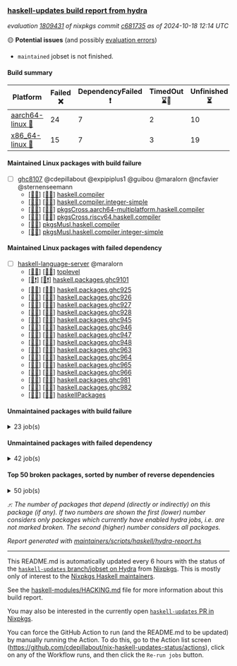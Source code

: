 ### [haskell-updates build report from hydra](https://hydra.nixos.org/jobset/nixpkgs/haskell-updates)
*evaluation [1809431](https://hydra.nixos.org/eval/1809431) of nixpkgs commit [c681735](https://github.com/NixOS/nixpkgs/commits/c681735bf737b461637da8c6e8897583eb605596) as of 2024-10-18 12:14 UTC*

🟡 **Potential issues** (and possibly [evaluation errors](https://hydra.nixos.org/jobset/nixpkgs/haskell-updates))
  * `maintained` jobset is not finished.

#### Build summary

 | Platform | Failed ❌ | DependencyFailed ❗ | TimedOut ⌛🚫 | Unfinished ⏳ | Success ✅ | 
 | --- | --- | --- | --- | --- | --- | 
 | [aarch64-linux 📱](https://hydra.nixos.org/eval/1809431?filter=.aarch64-linux) | 24 | 7 | 2 | 10 | 6574 | 
 | [x86_64-linux 🐧](https://hydra.nixos.org/eval/1809431?filter=.x86_64-linux) | 15 | 7 | 3 | 19 | 6619 | 
#### Maintained Linux packages with build failure
- [ ] [ghc8107](https://hydra.nixos.org/eval/1809431?filter=ghc8107) @cdepillabout @expipiplus1 @guibou @maralorn @ncfavier @sternenseemann
  - [[📱✅]](https://hydra.nixos.org/build/275143137) [[🐧✅]](https://hydra.nixos.org/build/275133413) [haskell.compiler](https://hydra.nixos.org/eval/1809431?filter=haskell.compiler.ghc8107)
  - [[📱✅]](https://hydra.nixos.org/build/275137041) [[🐧✅]](https://hydra.nixos.org/build/275133928) [haskell.compiler.integer-simple](https://hydra.nixos.org/eval/1809431?filter=haskell.compiler.integer-simple.ghc8107)
  - [[📱✅]](https://hydra.nixos.org/build/275141601) [[🐧✅]](https://hydra.nixos.org/build/275141099) [pkgsCross.aarch64-multiplatform.haskell.compiler](https://hydra.nixos.org/eval/1809431?filter=pkgsCross.aarch64-multiplatform.haskell.compiler.ghc8107)
  - [[📱❌]](https://hydra.nixos.org/build/275134278) [[🐧❌]](https://hydra.nixos.org/build/275143167) [pkgsCross.riscv64.haskell.compiler](https://hydra.nixos.org/eval/1809431?filter=pkgsCross.riscv64.haskell.compiler.ghc8107)
  -  [[🐧✅]](https://hydra.nixos.org/build/275140069) [pkgsMusl.haskell.compiler](https://hydra.nixos.org/eval/1809431?filter=pkgsMusl.haskell.compiler.ghc8107)
  -  [[🐧✅]](https://hydra.nixos.org/build/275133022) [pkgsMusl.haskell.compiler.integer-simple](https://hydra.nixos.org/eval/1809431?filter=pkgsMusl.haskell.compiler.integer-simple.ghc8107)
#### Maintained Linux packages with failed dependency
- [ ] [haskell-language-server](https://hydra.nixos.org/eval/1809431?filter=haskell-language-server) @maralorn
  - [[📱✅]](https://hydra.nixos.org/build/275143224) [[🐧✅]](https://hydra.nixos.org/build/275145126) [toplevel](https://hydra.nixos.org/eval/1809431?filter=haskell-language-server)
  - [[📱❗]](https://hydra.nixos.org/build/275522624) [[🐧❗]](https://hydra.nixos.org/build/275522643) [haskell.packages.ghc9101](https://hydra.nixos.org/eval/1809431?filter=haskell.packages.ghc9101.haskell-language-server)
  - [[📱✅]](https://hydra.nixos.org/build/275134753) [[🐧✅]](https://hydra.nixos.org/build/275135214) [haskell.packages.ghc925](https://hydra.nixos.org/eval/1809431?filter=haskell.packages.ghc925.haskell-language-server)
  - [[📱✅]](https://hydra.nixos.org/build/275142274) [[🐧✅]](https://hydra.nixos.org/build/275135511) [haskell.packages.ghc926](https://hydra.nixos.org/eval/1809431?filter=haskell.packages.ghc926.haskell-language-server)
  - [[📱✅]](https://hydra.nixos.org/build/275133987) [[🐧✅]](https://hydra.nixos.org/build/275140445) [haskell.packages.ghc927](https://hydra.nixos.org/eval/1809431?filter=haskell.packages.ghc927.haskell-language-server)
  - [[📱✅]](https://hydra.nixos.org/build/275138048) [[🐧✅]](https://hydra.nixos.org/build/275140557) [haskell.packages.ghc928](https://hydra.nixos.org/eval/1809431?filter=haskell.packages.ghc928.haskell-language-server)
  - [[📱✅]](https://hydra.nixos.org/build/275137201) [[🐧✅]](https://hydra.nixos.org/build/275140213) [haskell.packages.ghc945](https://hydra.nixos.org/eval/1809431?filter=haskell.packages.ghc945.haskell-language-server)
  - [[📱✅]](https://hydra.nixos.org/build/275146481) [[🐧✅]](https://hydra.nixos.org/build/275133961) [haskell.packages.ghc946](https://hydra.nixos.org/eval/1809431?filter=haskell.packages.ghc946.haskell-language-server)
  - [[📱✅]](https://hydra.nixos.org/build/275146574) [[🐧✅]](https://hydra.nixos.org/build/275142399) [haskell.packages.ghc947](https://hydra.nixos.org/eval/1809431?filter=haskell.packages.ghc947.haskell-language-server)
  - [[📱✅]](https://hydra.nixos.org/build/275143814) [[🐧✅]](https://hydra.nixos.org/build/275137605) [haskell.packages.ghc948](https://hydra.nixos.org/eval/1809431?filter=haskell.packages.ghc948.haskell-language-server)
  - [[📱✅]](https://hydra.nixos.org/build/275133513) [[🐧✅]](https://hydra.nixos.org/build/275140938) [haskell.packages.ghc963](https://hydra.nixos.org/eval/1809431?filter=haskell.packages.ghc963.haskell-language-server)
  - [[📱✅]](https://hydra.nixos.org/build/275137612) [[🐧✅]](https://hydra.nixos.org/build/275138102) [haskell.packages.ghc964](https://hydra.nixos.org/eval/1809431?filter=haskell.packages.ghc964.haskell-language-server)
  - [[📱✅]](https://hydra.nixos.org/build/275135201) [[🐧✅]](https://hydra.nixos.org/build/275146938) [haskell.packages.ghc965](https://hydra.nixos.org/eval/1809431?filter=haskell.packages.ghc965.haskell-language-server)
  - [[📱✅]](https://hydra.nixos.org/build/275136745) [[🐧✅]](https://hydra.nixos.org/build/275137636) [haskell.packages.ghc966](https://hydra.nixos.org/eval/1809431?filter=haskell.packages.ghc966.haskell-language-server)
  - [[📱✅]](https://hydra.nixos.org/build/275139800) [[🐧✅]](https://hydra.nixos.org/build/275136416) [haskell.packages.ghc981](https://hydra.nixos.org/eval/1809431?filter=haskell.packages.ghc981.haskell-language-server)
  - [[📱✅]](https://hydra.nixos.org/build/275138068) [[🐧✅]](https://hydra.nixos.org/build/275134294) [haskell.packages.ghc982](https://hydra.nixos.org/eval/1809431?filter=haskell.packages.ghc982.haskell-language-server)
  - [[📱✅]](https://hydra.nixos.org/build/275134929) [[🐧✅]](https://hydra.nixos.org/build/275138372) [haskellPackages](https://hydra.nixos.org/eval/1809431?filter=haskellPackages.haskell-language-server)
#### Unmaintained packages with build failure
<details><summary>23 job(s) </summary>

- [ ] [[📱❌]](https://hydra.nixos.org/build/275133735) [[🐧❌]](https://hydra.nixos.org/build/275139962) [haskellPackages.phladiprelio-general-datatype](https://hydra.nixos.org/eval/1809431?filter=haskellPackages.phladiprelio-general-datatype)  ⤴️ 3 | 3
- [ ] [[📱❌]](https://hydra.nixos.org/build/275138479) [[🐧❌]](https://hydra.nixos.org/build/275136298) [haskellPackages.ukrainian-phonetics-basic-array](https://hydra.nixos.org/eval/1809431?filter=haskellPackages.ukrainian-phonetics-basic-array)  ⤴️ 2 | 13
- [ ] [[📱❌]](https://hydra.nixos.org/build/275136357) [[🐧❌]](https://hydra.nixos.org/build/275143090) [haskellPackages.phonetic-languages-phonetics-basics](https://hydra.nixos.org/eval/1809431?filter=haskellPackages.phonetic-languages-phonetics-basics)  ⤴️ 2 | 5
- [ ] [[📱❌]](https://hydra.nixos.org/build/275140660) [[🐧❌]](https://hydra.nixos.org/build/275138098) [haskellPackages.phonetic-languages-ukrainian-array](https://hydra.nixos.org/eval/1809431?filter=haskellPackages.phonetic-languages-ukrainian-array)  ⤴️ 1 | 3
- [ ] [[📱❌]](https://hydra.nixos.org/build/275137749) [[🐧✅]](https://hydra.nixos.org/build/275133748) [haskellPackages.nlopt-haskell](https://hydra.nixos.org/eval/1809431?filter=haskellPackages.nlopt-haskell)  ⤴️ 1 | 1
- [ ] [[📱❌]](https://hydra.nixos.org/build/275143790) [[🐧✅]](https://hydra.nixos.org/build/275139212) [haskellPackages.freetype2](https://hydra.nixos.org/eval/1809431?filter=haskellPackages.freetype2)  ⤴️ 0 | 12
- [ ] [[📱❌]](https://hydra.nixos.org/build/275144835) [[🐧✅]](https://hydra.nixos.org/build/275145197) [haskellPackages.hw-simd](https://hydra.nixos.org/eval/1809431?filter=haskellPackages.hw-simd)  ⤴️ 0 | 9
- [ ] [[📱❌]](https://hydra.nixos.org/build/275142569) [[🐧❌]](https://hydra.nixos.org/build/275141793) [haskellPackages.free-alacarte](https://hydra.nixos.org/eval/1809431?filter=haskellPackages.free-alacarte)  ⤴️ 0 | 2
- [ ] [[📱❌]](https://hydra.nixos.org/build/275135619) [[🐧✅]](https://hydra.nixos.org/build/275140417) [haskellPackages.GOST34112012-Hash](https://hydra.nixos.org/eval/1809431?filter=haskellPackages.GOST34112012-Hash) 
- [ ] [[📱❌]](https://hydra.nixos.org/build/275136420) [[🐧✅]](https://hydra.nixos.org/build/275136977) [haskellPackages.HsASA](https://hydra.nixos.org/eval/1809431?filter=haskellPackages.HsASA) 
- [ ] [[📱❌]](https://hydra.nixos.org/build/275145196) [[🐧❌]](https://hydra.nixos.org/build/275141563) [haskellPackages.github-app-token](https://hydra.nixos.org/eval/1809431?filter=haskellPackages.github-app-token) 
- [ ] [[📱❌]](https://hydra.nixos.org/build/275133904) [[🐧❌]](https://hydra.nixos.org/build/275138146) [haskellPackages.harpie](https://hydra.nixos.org/eval/1809431?filter=haskellPackages.harpie) 
- [ ] [[📱❌]](https://hydra.nixos.org/build/275133947) [[🐧❌]](https://hydra.nixos.org/build/275143966) [haskellPackages.json-to-type](https://hydra.nixos.org/eval/1809431?filter=haskellPackages.json-to-type) 
- [ ] [[📱❌]](https://hydra.nixos.org/build/275135926) [[🐧❌]](https://hydra.nixos.org/build/275140771) [haskellPackages.minion-openapi3](https://hydra.nixos.org/eval/1809431?filter=haskellPackages.minion-openapi3) 
- [ ] [[📱❌]](https://hydra.nixos.org/build/275135200) [[🐧❌]](https://hydra.nixos.org/build/275146693) [haskellPackages.mockcat](https://hydra.nixos.org/eval/1809431?filter=haskellPackages.mockcat) 
- [ ] [[📱❌]](https://hydra.nixos.org/build/275139254) [[🐧❌]](https://hydra.nixos.org/build/275145626) [haskellPackages.paseto](https://hydra.nixos.org/eval/1809431?filter=haskellPackages.paseto) 
- [ ] [[📱❌]](https://hydra.nixos.org/build/275141480) [[🐧❌]](https://hydra.nixos.org/build/275144296) [haskellPackages.polysemy-blockfrost](https://hydra.nixos.org/eval/1809431?filter=haskellPackages.polysemy-blockfrost) 
- [ ] [[📱❌]](https://hydra.nixos.org/build/275133911) [[🐧⌛🚫]](https://hydra.nixos.org/build/275134915) [haskellPackages.significant-figures](https://hydra.nixos.org/eval/1809431?filter=haskellPackages.significant-figures) 
- [ ] [[📱❌]](https://hydra.nixos.org/build/275138606) [[🐧✅]](https://hydra.nixos.org/build/275138072) [haskellPackages.simdutf](https://hydra.nixos.org/eval/1809431?filter=haskellPackages.simdutf) 
- [ ] [[📱❌]](https://hydra.nixos.org/build/275134700) [[🐧❌]](https://hydra.nixos.org/build/275140265) [haskellPackages.tasty-flaky](https://hydra.nixos.org/eval/1809431?filter=haskellPackages.tasty-flaky) 
- [ ] [[📱❌]](https://hydra.nixos.org/build/275140675) [[🐧✅]](https://hydra.nixos.org/build/275136232) [haskellPackages.tasty-papi](https://hydra.nixos.org/eval/1809431?filter=haskellPackages.tasty-papi) 
- [ ] [[📱❌]](https://hydra.nixos.org/build/275145464) [[🐧✅]](https://hydra.nixos.org/build/275135779) [haskellPackages.twobitreader](https://hydra.nixos.org/eval/1809431?filter=haskellPackages.twobitreader) 
- [ ] [[📱❌]](https://hydra.nixos.org/build/275144097) [[🐧❌]](https://hydra.nixos.org/build/275135174) [haskellPackages.yggdrasil-schema](https://hydra.nixos.org/eval/1809431?filter=haskellPackages.yggdrasil-schema) 
</details>

#### Unmaintained packages with failed dependency
<details><summary>42 job(s) </summary>

- [ ] [hpack](https://hydra.nixos.org/eval/1809431?filter=hpack)  ⤴️ 3 | 15
  - [[📱✅]](https://hydra.nixos.org/build/275143435) [[🐧✅]](https://hydra.nixos.org/build/275143537) [toplevel](https://hydra.nixos.org/eval/1809431?filter=hpack)
  - [[📱✅]](https://hydra.nixos.org/build/275142702) [[🐧✅]](https://hydra.nixos.org/build/275138717) [haskell.packages.ghc8107](https://hydra.nixos.org/eval/1809431?filter=haskell.packages.ghc8107.hpack)
  - [[📱✅]](https://hydra.nixos.org/build/275133345) [[🐧✅]](https://hydra.nixos.org/build/275145735) [haskell.packages.ghc902](https://hydra.nixos.org/eval/1809431?filter=haskell.packages.ghc902.hpack)
  - [[📱✅]](https://hydra.nixos.org/build/275136739) [[🐧✅]](https://hydra.nixos.org/build/275146082) [haskell.packages.ghc925](https://hydra.nixos.org/eval/1809431?filter=haskell.packages.ghc925.hpack)
  - [[📱✅]](https://hydra.nixos.org/build/275134847) [[🐧✅]](https://hydra.nixos.org/build/275139310) [haskell.packages.ghc926](https://hydra.nixos.org/eval/1809431?filter=haskell.packages.ghc926.hpack)
  - [[📱✅]](https://hydra.nixos.org/build/275146369) [[🐧✅]](https://hydra.nixos.org/build/275144995) [haskell.packages.ghc927](https://hydra.nixos.org/eval/1809431?filter=haskell.packages.ghc927.hpack)
  - [[📱✅]](https://hydra.nixos.org/build/275134987) [[🐧✅]](https://hydra.nixos.org/build/275142922) [haskell.packages.ghc928](https://hydra.nixos.org/eval/1809431?filter=haskell.packages.ghc928.hpack)
  - [[📱✅]](https://hydra.nixos.org/build/275138559) [[🐧✅]](https://hydra.nixos.org/build/275142264) [haskell.packages.ghc945](https://hydra.nixos.org/eval/1809431?filter=haskell.packages.ghc945.hpack)
  - [[📱✅]](https://hydra.nixos.org/build/275143107) [[🐧✅]](https://hydra.nixos.org/build/275136403) [haskell.packages.ghc946](https://hydra.nixos.org/eval/1809431?filter=haskell.packages.ghc946.hpack)
  - [[📱✅]](https://hydra.nixos.org/build/275139012) [[🐧✅]](https://hydra.nixos.org/build/275136484) [haskell.packages.ghc947](https://hydra.nixos.org/eval/1809431?filter=haskell.packages.ghc947.hpack)
  - [[📱✅]](https://hydra.nixos.org/build/275137771) [[🐧✅]](https://hydra.nixos.org/build/275143720) [haskell.packages.ghc948](https://hydra.nixos.org/eval/1809431?filter=haskell.packages.ghc948.hpack)
  - [[📱✅]](https://hydra.nixos.org/build/275144009) [[🐧✅]](https://hydra.nixos.org/build/275134935) [haskell.packages.ghc963](https://hydra.nixos.org/eval/1809431?filter=haskell.packages.ghc963.hpack)
  - [[📱✅]](https://hydra.nixos.org/build/275145954) [[🐧✅]](https://hydra.nixos.org/build/275133795) [haskell.packages.ghc964](https://hydra.nixos.org/eval/1809431?filter=haskell.packages.ghc964.hpack)
  - [[📱✅]](https://hydra.nixos.org/build/275140212) [[🐧✅]](https://hydra.nixos.org/build/275145995) [haskell.packages.ghc965](https://hydra.nixos.org/eval/1809431?filter=haskell.packages.ghc965.hpack)
  - [[📱✅]](https://hydra.nixos.org/build/275145030) [[🐧✅]](https://hydra.nixos.org/build/275138641) [haskell.packages.ghc966](https://hydra.nixos.org/eval/1809431?filter=haskell.packages.ghc966.hpack)
  - [[📱✅]](https://hydra.nixos.org/build/275133197) [[🐧✅]](https://hydra.nixos.org/build/275142306) [haskell.packages.ghc981](https://hydra.nixos.org/eval/1809431?filter=haskell.packages.ghc981.hpack)
  - [[📱✅]](https://hydra.nixos.org/build/275136980) [[🐧❗]](https://hydra.nixos.org/build/275137357) [haskell.packages.ghc982](https://hydra.nixos.org/eval/1809431?filter=haskell.packages.ghc982.hpack)
  - [[📱✅]](https://hydra.nixos.org/build/275133621) [[🐧✅]](https://hydra.nixos.org/build/275134543) [haskellPackages](https://hydra.nixos.org/eval/1809431?filter=haskellPackages.hpack)
- [ ] [hoogle](https://hydra.nixos.org/eval/1809431?filter=hoogle)  ⤴️ 1 | 5
  - [[📱❗]](https://hydra.nixos.org/build/275144907) [[🐧✅]](https://hydra.nixos.org/build/275134582) [haskell.packages.ghc8107](https://hydra.nixos.org/eval/1809431?filter=haskell.packages.ghc8107.hoogle)
  - [[📱✅]](https://hydra.nixos.org/build/275145588) [[🐧✅]](https://hydra.nixos.org/build/275134825) [haskell.packages.ghc902](https://hydra.nixos.org/eval/1809431?filter=haskell.packages.ghc902.hoogle)
  - [[📱✅]](https://hydra.nixos.org/build/275139643) [[🐧✅]](https://hydra.nixos.org/build/275133213) [haskell.packages.ghc925](https://hydra.nixos.org/eval/1809431?filter=haskell.packages.ghc925.hoogle)
  - [[📱✅]](https://hydra.nixos.org/build/275143985) [[🐧✅]](https://hydra.nixos.org/build/275144275) [haskell.packages.ghc926](https://hydra.nixos.org/eval/1809431?filter=haskell.packages.ghc926.hoogle)
  - [[📱✅]](https://hydra.nixos.org/build/275144395) [[🐧✅]](https://hydra.nixos.org/build/275144592) [haskell.packages.ghc927](https://hydra.nixos.org/eval/1809431?filter=haskell.packages.ghc927.hoogle)
  - [[📱✅]](https://hydra.nixos.org/build/275135309) [[🐧✅]](https://hydra.nixos.org/build/275139286) [haskell.packages.ghc928](https://hydra.nixos.org/eval/1809431?filter=haskell.packages.ghc928.hoogle)
  - [[📱✅]](https://hydra.nixos.org/build/275136249) [[🐧✅]](https://hydra.nixos.org/build/275134426) [haskell.packages.ghc945](https://hydra.nixos.org/eval/1809431?filter=haskell.packages.ghc945.hoogle)
  - [[📱✅]](https://hydra.nixos.org/build/275134465) [[🐧✅]](https://hydra.nixos.org/build/275136708) [haskell.packages.ghc946](https://hydra.nixos.org/eval/1809431?filter=haskell.packages.ghc946.hoogle)
  - [[📱✅]](https://hydra.nixos.org/build/275134741) [[🐧✅]](https://hydra.nixos.org/build/275146648) [haskell.packages.ghc947](https://hydra.nixos.org/eval/1809431?filter=haskell.packages.ghc947.hoogle)
  - [[📱✅]](https://hydra.nixos.org/build/275137293) [[🐧✅]](https://hydra.nixos.org/build/275137383) [haskell.packages.ghc948](https://hydra.nixos.org/eval/1809431?filter=haskell.packages.ghc948.hoogle)
  - [[📱✅]](https://hydra.nixos.org/build/275144311) [[🐧✅]](https://hydra.nixos.org/build/275144889) [haskell.packages.ghc963](https://hydra.nixos.org/eval/1809431?filter=haskell.packages.ghc963.hoogle)
  - [[📱✅]](https://hydra.nixos.org/build/275137042) [[🐧✅]](https://hydra.nixos.org/build/275135390) [haskell.packages.ghc964](https://hydra.nixos.org/eval/1809431?filter=haskell.packages.ghc964.hoogle)
  - [[📱✅]](https://hydra.nixos.org/build/275143465) [[🐧✅]](https://hydra.nixos.org/build/275142848) [haskell.packages.ghc965](https://hydra.nixos.org/eval/1809431?filter=haskell.packages.ghc965.hoogle)
  - [[📱✅]](https://hydra.nixos.org/build/275141125) [[🐧✅]](https://hydra.nixos.org/build/275137566) [haskell.packages.ghc966](https://hydra.nixos.org/eval/1809431?filter=haskell.packages.ghc966.hoogle)
  - [[📱✅]](https://hydra.nixos.org/build/275141860) [[🐧✅]](https://hydra.nixos.org/build/275143553) [haskell.packages.ghc981](https://hydra.nixos.org/eval/1809431?filter=haskell.packages.ghc981.hoogle)
  - [[📱✅]](https://hydra.nixos.org/build/275137180) [[🐧❗]](https://hydra.nixos.org/build/275141367) [haskell.packages.ghc982](https://hydra.nixos.org/eval/1809431?filter=haskell.packages.ghc982.hoogle)
  - [[📱✅]](https://hydra.nixos.org/build/275145168) [[🐧✅]](https://hydra.nixos.org/build/275141042) [haskellPackages](https://hydra.nixos.org/eval/1809431?filter=haskellPackages.hoogle)
- [ ] [[📱❗]](https://hydra.nixos.org/build/275136451) [[🐧❗]](https://hydra.nixos.org/build/275141544) [haskellPackages.phladiprelio-general-shared](https://hydra.nixos.org/eval/1809431?filter=haskellPackages.phladiprelio-general-shared)  ⤴️ 1 | 1
- [ ] [[📱❗]](https://hydra.nixos.org/build/275135260) [[🐧❗]](https://hydra.nixos.org/build/275146103) [haskellPackages.phladiprelio-ukrainian-shared](https://hydra.nixos.org/eval/1809431?filter=haskellPackages.phladiprelio-ukrainian-shared)  ⤴️ 1 | 1
- [ ] [[📱❗]](https://hydra.nixos.org/build/275132822) [[🐧✅]](https://hydra.nixos.org/build/275133736) [haskellPackages.hmatrix-nlopt](https://hydra.nixos.org/eval/1809431?filter=haskellPackages.hmatrix-nlopt) 
- [ ] [[📱❗]](https://hydra.nixos.org/build/275139154) [[🐧❗]](https://hydra.nixos.org/build/275133109) [haskellPackages.phladiprelio-general-simple](https://hydra.nixos.org/eval/1809431?filter=haskellPackages.phladiprelio-general-simple) 
- [ ] [[📱❗]](https://hydra.nixos.org/build/275139053) [[🐧❗]](https://hydra.nixos.org/build/275133589) [haskellPackages.phladiprelio-ukrainian-simple](https://hydra.nixos.org/eval/1809431?filter=haskellPackages.phladiprelio-ukrainian-simple) 
</details>

#### Top 50 broken packages, sorted by number of reverse dependencies
<details><summary>50 job(s) </summary>

[gogol-core](https://packdeps.haskellers.com/reverse/gogol-core) ⤴️ 184  
[haskell98](https://packdeps.haskellers.com/reverse/haskell98) ⤴️ 152  
[failure](https://packdeps.haskellers.com/reverse/failure) ⤴️ 72  
[enumerator](https://packdeps.haskellers.com/reverse/enumerator) ⤴️ 56  
[connection](https://packdeps.haskellers.com/reverse/connection) ⤴️ 53  
[util](https://packdeps.haskellers.com/reverse/util) ⤴️ 49  
[derive](https://packdeps.haskellers.com/reverse/derive) ⤴️ 48  
[web-routes](https://packdeps.haskellers.com/reverse/web-routes) ⤴️ 43  
[accelerate](https://packdeps.haskellers.com/reverse/accelerate) ⤴️ 42  
[syb-with-class](https://packdeps.haskellers.com/reverse/syb-with-class) ⤴️ 42  
[MonadCatchIO-transformers](https://packdeps.haskellers.com/reverse/MonadCatchIO-transformers) ⤴️ 41  
[TypeCompose](https://packdeps.haskellers.com/reverse/TypeCompose) ⤴️ 41  
[PrimitiveArray](https://packdeps.haskellers.com/reverse/PrimitiveArray) ⤴️ 35  
[crypto-random](https://packdeps.haskellers.com/reverse/crypto-random) ⤴️ 35  
[rank1dynamic](https://packdeps.haskellers.com/reverse/rank1dynamic) ⤴️ 33  
[dual](https://packdeps.haskellers.com/reverse/dual) ⤴️ 32  
[hsp](https://packdeps.haskellers.com/reverse/hsp) ⤴️ 32  
[distributed-static](https://packdeps.haskellers.com/reverse/distributed-static) ⤴️ 31  
[language-ecmascript](https://packdeps.haskellers.com/reverse/language-ecmascript) ⤴️ 31  
[distributed-process](https://packdeps.haskellers.com/reverse/distributed-process) ⤴️ 30  
[iteratee](https://packdeps.haskellers.com/reverse/iteratee) ⤴️ 29  
[polysemy-time](https://packdeps.haskellers.com/reverse/polysemy-time) ⤴️ 29  
[composite-base](https://packdeps.haskellers.com/reverse/composite-base) ⤴️ 28  
[polysemy-resume](https://packdeps.haskellers.com/reverse/polysemy-resume) ⤴️ 28  
[polysemy-conc](https://packdeps.haskellers.com/reverse/polysemy-conc) ⤴️ 27  
[regexpr](https://packdeps.haskellers.com/reverse/regexpr) ⤴️ 27  
[crypto-numbers](https://packdeps.haskellers.com/reverse/crypto-numbers) ⤴️ 25  
[either-unwrap](https://packdeps.haskellers.com/reverse/either-unwrap) ⤴️ 25  
[polysemy-log](https://packdeps.haskellers.com/reverse/polysemy-log) ⤴️ 25  
[HList](https://packdeps.haskellers.com/reverse/HList) ⤴️ 24  
[web-routes-th](https://packdeps.haskellers.com/reverse/web-routes-th) ⤴️ 24  
[Crypto](https://packdeps.haskellers.com/reverse/Crypto) ⤴️ 22  
[crypto-pubkey](https://packdeps.haskellers.com/reverse/crypto-pubkey) ⤴️ 22  
[haskelldb](https://packdeps.haskellers.com/reverse/haskelldb) ⤴️ 22  
[wxdirect](https://packdeps.haskellers.com/reverse/wxdirect) ⤴️ 22  
[BiobaseTypes](https://packdeps.haskellers.com/reverse/BiobaseTypes) ⤴️ 21  
[alg](https://packdeps.haskellers.com/reverse/alg) ⤴️ 21  
[mmsyn2](https://packdeps.haskellers.com/reverse/mmsyn2) ⤴️ 21  
[userid](https://packdeps.haskellers.com/reverse/userid) ⤴️ 21  
[wxc](https://packdeps.haskellers.com/reverse/wxc) ⤴️ 21  
[biocore](https://packdeps.haskellers.com/reverse/biocore) ⤴️ 20  
[reform](https://packdeps.haskellers.com/reverse/reform) ⤴️ 20  
[wxcore](https://packdeps.haskellers.com/reverse/wxcore) ⤴️ 20  
[attoparsec-enumerator](https://packdeps.haskellers.com/reverse/attoparsec-enumerator) ⤴️ 19  
[bytestring-show](https://packdeps.haskellers.com/reverse/bytestring-show) ⤴️ 19  
[cprng-aes](https://packdeps.haskellers.com/reverse/cprng-aes) ⤴️ 19  
[fay](https://packdeps.haskellers.com/reverse/fay) ⤴️ 19  
[harp](https://packdeps.haskellers.com/reverse/harp) ⤴️ 19  
[hsx2hs](https://packdeps.haskellers.com/reverse/hsx2hs) ⤴️ 19  
[incipit](https://packdeps.haskellers.com/reverse/incipit) ⤴️ 19  
</details>


*⤴️: The number of packages that depend (directly or indirectly) on this package (if any). If two numbers are shown the first (lower) number considers only packages which currently have enabled hydra jobs, i.e. are not marked broken. The second (higher) number considers all packages.*

*Report generated with [maintainers/scripts/haskell/hydra-report.hs](https://github.com/NixOS/nixpkgs/blob/haskell-updates/maintainers/scripts/haskell/hydra-report.hs)*


----------------------------------------------------------------------

This README.md is automatically updated every 6 hours with the status of the
[`haskell-updates` branch/jobset on Hydra](https://hydra.nixos.org/jobset/nixpkgs/haskell-updates)
from [Nixpkgs](https://github.com/NixOS/nixpkgs).  This is mostly only of
interest to the [Nixpkgs Haskell maintainers](https://github.com/orgs/NixOS/teams/haskell).

See the
[haskell-modules/HACKING.md](https://github.com/NixOS/nixpkgs/blob/haskell-updates/pkgs/development/haskell-modules/HACKING.md)
file for more information about this build report.

You may also be interested in the currently open
[`haskell-updates` PR in Nixpkgs](https://github.com/nixos/nixpkgs/pulls?q=is%3Apr+is%3Aopen+head%3Ahaskell-updates).

You can force the GitHub Action to run (and the README.md to be updated) by
manually running the Action.  To do this, go to the Action list screen
(https://github.com/cdepillabout/nix-haskell-updates-status/actions),
click on any of the Workflow runs, and then click the `Re-run jobs` button.
